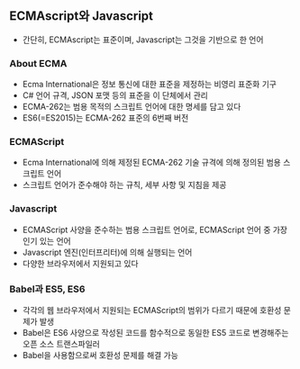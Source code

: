 ## ECMAscript와 Javascript

- 간단히, ECMAscript는 표준이며, Javascript는 그것을 기반으로 한 언어

### About ECMA

- Ecma International은 정보 통신에 대한 표준을 제정하는 비영리 표준화 기구
- C# 언어 규격, JSON 포맷 등의 표준을 이 단체에서 관리
- ECMA-262는 범용 목적의 스크립트 언어에 대한 명세를 담고 있다
- ES6(=ES2015)는 ECMA-262 표준의 6번째 버전

### ECMAScript

- Ecma International에 의해 제정된 ECMA-262 기술 규격에 의해 정의된 범용 스크립트 언어
- 스크립트 언어가 준수해야 하는 규칙, 세부 사항 및 지침을 제공

### Javascript

- ECMAScript 사양을 준수하는 범용 스크립트 언어로, ECMAScript 언어 중 가장 인기 있는 언어
- Javascript 엔진(인터프리터)에 의해 실행되는 언어
- 다양한 브라우저에서 지원되고 있다

### Babel과 ES5, ES6

- 각각의 웹 브라우저에서 지원되는 ECMAScript의 범위가 다르기 때문에 호환성 문제가 발생
- Babel은 ES6 사양으로 작성된 코드를 함수적으로 동일한 ES5 코드로 변경해주는 오픈 소스 트랜스파일러
- Babel을 사용함으로써 호환성 문제를 해결 가능